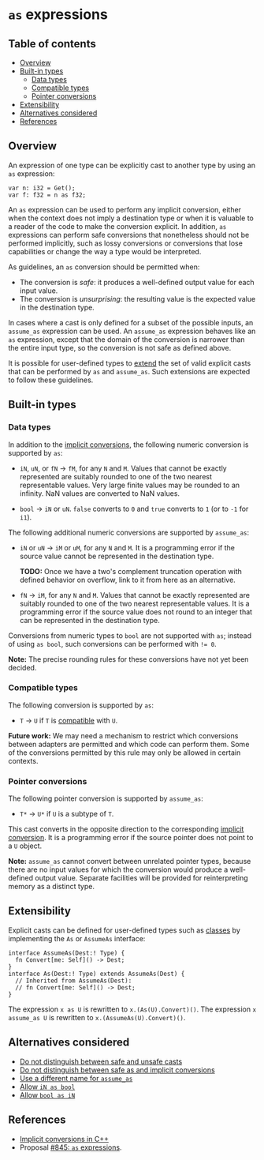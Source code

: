 # `as` expressions

<!--
Part of the Carbon Language project, under the Apache License v2.0 with LLVM
Exceptions. See /LICENSE for license information.
SPDX-License-Identifier: Apache-2.0 WITH LLVM-exception
-->

<!-- toc -->

## Table of contents

-   [Overview](#overview)
-   [Built-in types](#built-in-types)
    -   [Data types](#data-types)
    -   [Compatible types](#compatible-types)
    -   [Pointer conversions](#pointer-conversions)
-   [Extensibility](#extensibility)
-   [Alternatives considered](#alternatives-considered)
-   [References](#references)

<!-- tocstop -->

## Overview

An expression of one type can be explicitly cast to another type by using an
`as` expression:

```
var n: i32 = Get();
var f: f32 = n as f32;
```

An `as` expression can be used to perform any implicit conversion, either when
the context does not imply a destination type or when it is valuable to a reader
of the code to make the conversion explicit. In addition, `as` expressions can
perform safe conversions that nonetheless should not be performed implicitly,
such as lossy conversions or conversions that lose capabilities or change the
way a type would be interpreted.

As guidelines, an `as` conversion should be permitted when:

-   The conversion is _safe_: it produces a well-defined output value for each
    input value.
-   The conversion is _unsurprising_: the resulting value is the expected value
    in the destination type.

In cases where a cast is only defined for a subset of the possible inputs, an
`assume_as` expression can be used. An `assume_as` expression behaves like an
`as` expression, except that the domain of the conversion is narrower than the
entire input type, so the conversion is not safe as defined above.

It is possible for user-defined types to [extend](#extensibility) the set of
valid explicit casts that can be performed by `as` and `assume_as`. Such
extensions are expected to follow these guidelines.

## Built-in types

### Data types

In addition to the [implicit conversions](implicit_conversions.md#data-types),
the following numeric conversion is supported by `as`:

-   `iN`, `uN`, or `fN` -> `fM`, for any `N` and `M`. Values that cannot be
    exactly represented are suitably rounded to one of the two nearest
    representable values. Very large finite values may be rounded to an
    infinity. NaN values are converted to NaN values.

-   `bool` -> `iN` or `uN`. `false` converts to `0` and `true` converts to `1`
    (or to `-1` for `i1`).

The following additional numeric conversions are supported by `assume_as`:

-   `iN` or `uN` -> `iM` or `uM`, for any `N` and `M`. It is a programming error
    if the source value cannot be represented in the destination type.

    **TODO:** Once we have a two's complement truncation operation with defined
    behavior on overflow, link to it from here as an alternative.

-   `fN` -> `iM`, for any `N` and `M`. Values that cannot be exactly represented
    are suitably rounded to one of the two nearest representable values. It is a
    programming error if the source value does not round to an integer that can
    be represented in the destination type.

Conversions from numeric types to `bool` are not supported with `as`; instead of
using `as bool`, such conversions can be performed with `!= 0`.

**Note:** The precise rounding rules for these conversions have not yet been
decided.

### Compatible types

The following conversion is supported by `as`:

-   `T` -> `U` if `T` is
    [compatible](../generics/terminology.md#compatible-types) with `U`.

**Future work:** We may need a mechanism to restrict which conversions between
adapters are permitted and which code can perform them. Some of the conversions
permitted by this rule may only be allowed in certain contexts.

### Pointer conversions

The following pointer conversion is supported by `assume_as`:

-   `T*` -> `U*` if `U` is a subtype of `T`.

This cast converts in the opposite direction to the corresponding
[implicit conversion](implicit_conversions.md#pointer-conversions). It is a
programming error if the source pointer does not point to a `U` object.

**Note:** `assume_as` cannot convert between unrelated pointer types, because
there are no input values for which the conversion would produce a well-defined
output value. Separate facilities will be provided for reinterpreting memory as
a distinct type.

## Extensibility

Explicit casts can be defined for user-defined types such as
[classes](../classes.md) by implementing the `As` or `AssumeAs` interface:

```
interface AssumeAs(Dest:! Type) {
  fn Convert[me: Self]() -> Dest;
}
interface As(Dest:! Type) extends AssumeAs(Dest) {
  // Inherited from AssumeAs(Dest):
  // fn Convert[me: Self]() -> Dest;
}
```

The expression `x as U` is rewritten to `x.(As(U).Convert)()`. The expression
`x assume_as U` is rewritten to `x.(AssumeAs(U).Convert)()`.

## Alternatives considered

-   [Do not distinguish between safe and unsafe casts](/docs/proposals/p0845.md#merge-as-and-assume_as)
-   [Do not distinguish between safe as and implicit conversions](/docs/proposals/p0845.md#as-only-performs-implicit-conversions)
-   [Use a different name for `assume_as`](/docs/proposals/p0845.md#different-name-for-assume_as)
-   [Allow `iN as bool`](/docs/proposals/p0845.md#integer-to-bool-conversions)
-   [Allow `bool as iN`](/docs/proposals/p0845.md#bool-to-integer-conversions)

## References

-   [Implicit conversions in C++](https://en.cppreference.com/w/cpp/language/implicit_conversion)
-   Proposal
    [#845: `as` expressions](https://github.com/carbon-language/carbon-lang/pull/845).

